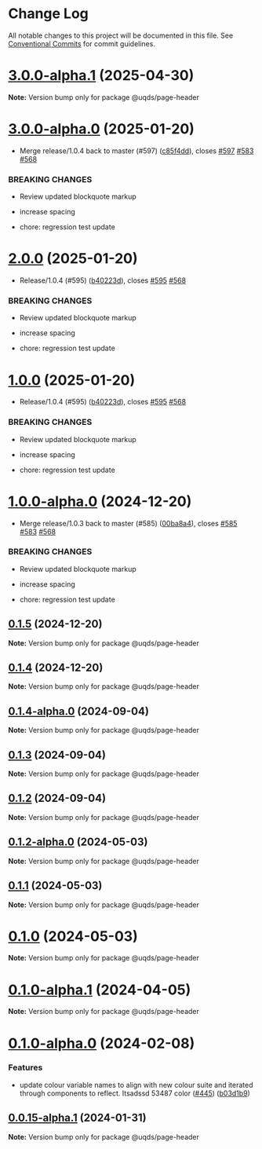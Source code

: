 # Change Log

All notable changes to this project will be documented in this file.
See [Conventional Commits](https://conventionalcommits.org) for commit guidelines.

# [3.0.0-alpha.1](https://github.com/uq-its-ss/design-system/compare/@uqds/page-header@3.0.0-alpha.0...@uqds/page-header@3.0.0-alpha.1) (2025-04-30)

**Note:** Version bump only for package @uqds/page-header

# [3.0.0-alpha.0](https://github.com/uq-its-ss/design-system/compare/@uqds/page-header@1.0.0-alpha.0...@uqds/page-header@3.0.0-alpha.0) (2025-01-20)

- Merge release/1.0.4 back to master (#597) ([c85f4dd](https://github.com/uq-its-ss/design-system/commit/c85f4dd04601bad019d83edeb680dd919fd1aebb)), closes [#597](https://github.com/uq-its-ss/design-system/issues/597) [#583](https://github.com/uq-its-ss/design-system/issues/583) [#568](https://github.com/uq-its-ss/design-system/issues/568)

### BREAKING CHANGES

- Review updated blockquote markup

- increase spacing

- chore: regression test update

# [2.0.0](https://github.com/uq-its-ss/design-system/compare/@uqds/page-header@0.1.5...@uqds/page-header@2.0.0) (2025-01-20)

- Release/1.0.4 (#595) ([b40223d](https://github.com/uq-its-ss/design-system/commit/b40223d819d456f67620dfd880380b85214c4103)), closes [#595](https://github.com/uq-its-ss/design-system/issues/595) [#568](https://github.com/uq-its-ss/design-system/issues/568)

### BREAKING CHANGES

- Review updated blockquote markup

- increase spacing

- chore: regression test update

# [1.0.0](https://github.com/uq-its-ss/design-system/compare/@uqds/page-header@0.1.5...@uqds/page-header@1.0.0) (2025-01-20)

- Release/1.0.4 (#595) ([b40223d](https://github.com/uq-its-ss/design-system/commit/b40223d819d456f67620dfd880380b85214c4103)), closes [#595](https://github.com/uq-its-ss/design-system/issues/595) [#568](https://github.com/uq-its-ss/design-system/issues/568)

### BREAKING CHANGES

- Review updated blockquote markup

- increase spacing

- chore: regression test update

# [1.0.0-alpha.0](https://github.com/uq-its-ss/design-system/compare/@uqds/page-header@0.1.4-alpha.0...@uqds/page-header@1.0.0-alpha.0) (2024-12-20)

- Merge release/1.0.3 back to master (#585) ([00ba8a4](https://github.com/uq-its-ss/design-system/commit/00ba8a439019ed08ab357499c758be419f50f150)), closes [#585](https://github.com/uq-its-ss/design-system/issues/585) [#583](https://github.com/uq-its-ss/design-system/issues/583) [#568](https://github.com/uq-its-ss/design-system/issues/568)

### BREAKING CHANGES

- Review updated blockquote markup

- increase spacing

- chore: regression test update

## [0.1.5](https://github.com/uq-its-ss/design-system/compare/@uqds/page-header@0.1.4-alpha.0...@uqds/page-header@0.1.5) (2024-12-20)

**Note:** Version bump only for package @uqds/page-header

## [0.1.4](https://github.com/uq-its-ss/design-system/compare/@uqds/page-header@0.1.4-alpha.0...@uqds/page-header@0.1.4) (2024-12-20)

**Note:** Version bump only for package @uqds/page-header

## [0.1.4-alpha.0](https://github.com/uq-its-ss/design-system/compare/@uqds/page-header@0.1.3...@uqds/page-header@0.1.4-alpha.0) (2024-09-04)

**Note:** Version bump only for package @uqds/page-header

## [0.1.3](https://github.com/uq-its-ss/design-system/compare/@uqds/page-header@0.1.2-alpha.0...@uqds/page-header@0.1.3) (2024-09-04)

**Note:** Version bump only for package @uqds/page-header

## [0.1.2](https://github.com/uq-its-ss/design-system/compare/@uqds/page-header@0.1.2-alpha.0...@uqds/page-header@0.1.2) (2024-09-04)

**Note:** Version bump only for package @uqds/page-header

## [0.1.2-alpha.0](https://github.com/uq-its-ss/design-system/compare/@uqds/page-header@0.1.0-alpha.1...@uqds/page-header@0.1.2-alpha.0) (2024-05-03)

**Note:** Version bump only for package @uqds/page-header

## [0.1.1](https://github.com/uq-its-ss/design-system/compare/@uqds/page-header@0.1.0-alpha.1...@uqds/page-header@0.1.1) (2024-05-03)

**Note:** Version bump only for package @uqds/page-header

# [0.1.0](https://github.com/uq-its-ss/design-system/compare/@uqds/page-header@0.1.0-alpha.1...@uqds/page-header@0.1.0) (2024-05-03)

**Note:** Version bump only for package @uqds/page-header

# [0.1.0-alpha.1](https://github.com/uq-its-ss/design-system/compare/@uqds/page-header@0.1.0-alpha.0...@uqds/page-header@0.1.0-alpha.1) (2024-04-05)

**Note:** Version bump only for package @uqds/page-header

# [0.1.0-alpha.0](https://github.com/uq-its-ss/design-system/compare/@uqds/page-header@0.0.15-alpha.1...@uqds/page-header@0.1.0-alpha.0) (2024-02-08)

### Features

- update colour variable names to align with new colour suite and iterated through components to reflect. Itsadssd 53487 color ([#445](https://github.com/uq-its-ss/design-system/issues/445)) ([b03d1b9](https://github.com/uq-its-ss/design-system/commit/b03d1b9a7944f4552750706b276405b0988abf90))

## [0.0.15-alpha.1](https://github.com/uq-its-ss/design-system/compare/@uqds/page-header@0.0.15-alpha.0...@uqds/page-header@0.0.15-alpha.1) (2024-01-31)

**Note:** Version bump only for package @uqds/page-header
